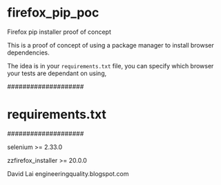 firefox_pip_poc
===============

Firefox pip installer proof of concept

This is a proof of concept of using a package manager to install browser dependencies.

The idea is in your `requirements.txt` file, you can specify which browser your tests are dependant on using, 

  ####################
  # requirements.txt #
  ####################
  
  selenium >= 2.33.0
  
  zzfirefox_installer >= 20.0.0
  
  

David Lai
engineeringquality.blogspot.com
